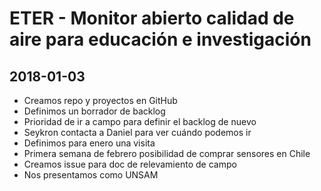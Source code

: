 # ETER - Monitor abierto calidad de aire para educación e investigación

## 2018-01-03

* Creamos repo y proyectos en GitHub
* Definimos un borrador de backlog 
* Prioridad de ir a campo para definir el backlog de nuevo
* Seykron contacta a Daniel para ver cuándo podemos ir
* Definimos para enero una visita
* Primera semana de febrero posibilidad de comprar sensores en Chile
* Creamos issue para doc de relevamiento de campo
* Nos presentamos como UNSAM
